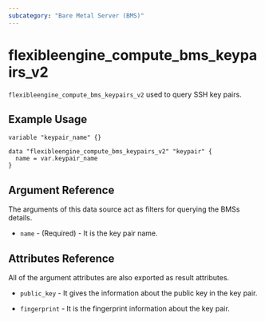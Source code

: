 ```yaml
---
subcategory: "Bare Metal Server (BMS)"
---
```


# flexibleengine_compute_bms_keypairs_v2

`flexibleengine_compute_bms_keypairs_v2` used to query SSH key pairs.

## Example Usage

```hcl
variable "keypair_name" {}

data "flexibleengine_compute_bms_keypairs_v2" "keypair" {
  name = var.keypair_name
}
```

## Argument Reference

The arguments of this data source act as filters for querying the BMSs details.

* `name` - (Required) - It is the key pair name.

## Attributes Reference

All of the argument attributes are also exported as result attributes.

* `public_key` - It gives the information about the public key in the key pair.

* `fingerprint` - It is the fingerprint information about the key pair.
